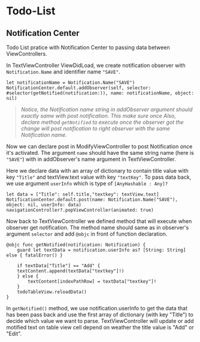 # Todo-List

## Notification Center


Todo List pratice with Notification Center to passing data between ViewControllers.

In TextViewController ViewDidLoad, we create notification observer with `Notification.Name` and identifier name `"SAVE"`. 
						

```
let notificationName = Notification.Name("SAVE")
NotificationCenter.default.addObserver(self, selector: #selector(getNotified(notification:)), name: notificationName, object: nil)
```
> *Notice, the Notification name string in addObserver argument should exactly same with post notification. This make sure once 
Also, declare method `getNotified` to execute  once the observer got the change will post notification to right observer with the same Notification name.*



Now we can declare post in ModifyViewController to post Notification once it's activated. The argument `name` should have the same string name (here is `"SAVE"`) with in addObserver's name argument in TextViewController.


Here we declare data with an array of dictionary to contain title value with key `"Title"` and textView.text value with key `"textKey"`. To pass data back, we use argument `userInfo` which is type of `[AnyHashable : Any]?`

```
let data = ["Title": self.title,"textkey": textView.text]        		             
NotificationCenter.default.post(name: Notification.Name("SAVE"), object: nil, userInfo: data) navigationController?.popViewController(animated: true)
```
					 

Now back to TextViewController we defined method that will execute when observer get notification. The method name should same as in observer's argument `selector` and add `@objc` in front of function declaration. 

```
@objc func getNotified(notification: Notification) {
    guard let textData = notification.userInfo as? [String: String] else { fatalError() }
        
    if textData["Title"] == "Add" {
  	textContent.append(textData["textkey"]!)
    } else {
      	textContent[indexPathRow] = textData["textkey"]!
    }
    todoTableView.reloadData()
}
```

In `getNotified()` method, we use notification.userInfo to get the data that has been pass back and use the first array of dictionary (with key "Title") to decide which value we want to parse. TextViewController will update or add motified text on table view cell depend on weather the title value is "Add" or "Edit".
